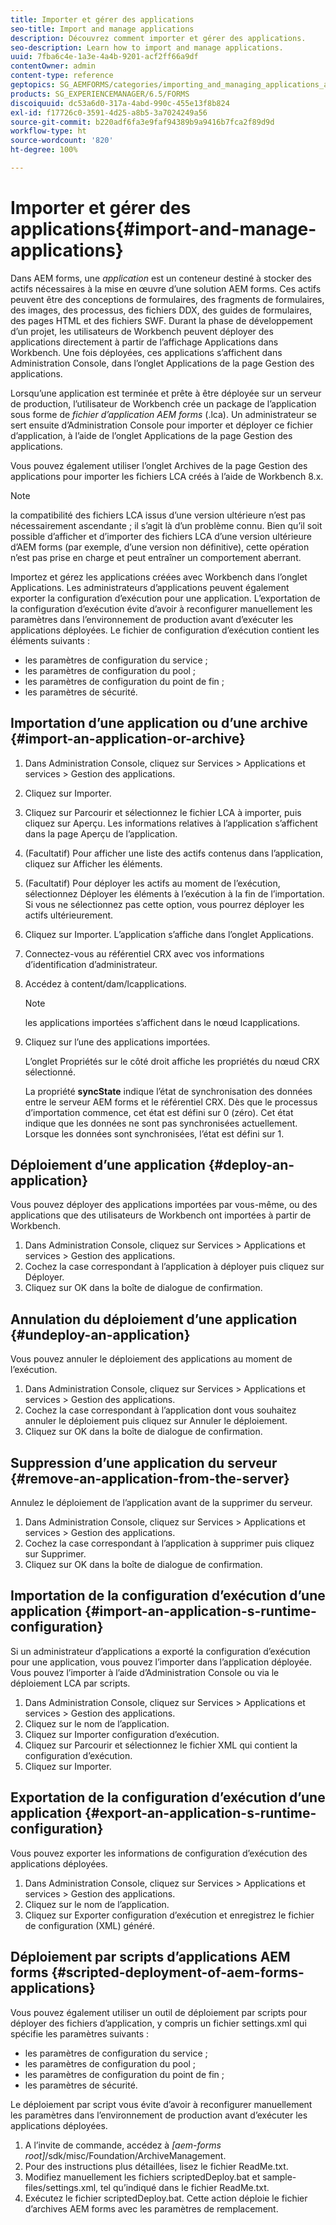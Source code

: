 ```yaml
---
title: Importer et gérer des applications
seo-title: Import and manage applications
description: Découvrez comment importer et gérer des applications.
seo-description: Learn how to import and manage applications.
uuid: 7fba6c4e-1a3e-4a4b-9201-acf2ff66a9df
contentOwner: admin
content-type: reference
geptopics: SG_AEMFORMS/categories/importing_and_managing_applications_and_archives
products: SG_EXPERIENCEMANAGER/6.5/FORMS
discoiquuid: dc53a6d0-317a-4abd-990c-455e13f8b824
exl-id: f17726c0-3591-4d25-a8b5-3a7024249a56
source-git-commit: b220adf6fa3e9faf94389b9a9416b7fca2f89d9d
workflow-type: ht
source-wordcount: '820'
ht-degree: 100%

---
```


# Importer et gérer des applications{#import-and-manage-applications}

Dans AEM forms, une *application* est un conteneur destiné à stocker des actifs nécessaires à la mise en œuvre d’une solution AEM forms. Ces actifs peuvent être des conceptions de formulaires, des fragments de formulaires, des images, des processus, des fichiers DDX, des guides de formulaires, des pages HTML et des fichiers SWF. Durant la phase de développement d’un projet, les utilisateurs de Workbench peuvent déployer des applications directement à partir de l’affichage Applications dans Workbench. Une fois déployées, ces applications s’affichent dans Administration Console, dans l’onglet Applications de la page Gestion des applications.

Lorsqu’une application est terminée et prête à être déployée sur un serveur de production, l’utilisateur de Workbench crée un package de l’application sous forme de *fichier d’application AEM forms* (.lca). Un administrateur se sert ensuite d’Administration Console pour importer et déployer ce fichier d’application, à l’aide de l’onglet Applications de la page Gestion des applications.

Vous pouvez également utiliser l’onglet Archives de la page Gestion des applications pour importer les fichiers LCA créés à l’aide de Workbench 8.x.

>[!NOTE]
>
>la compatibilité des fichiers LCA issus d’une version ultérieure n’est pas nécessairement ascendante ; il s’agit là d’un problème connu. Bien qu’il soit possible d’afficher et d’importer des fichiers LCA d’une version ultérieure d’AEM forms (par exemple, d’une version non définitive), cette opération n’est pas prise en charge et peut entraîner un comportement aberrant.

Importez et gérez les applications créées avec Workbench dans l’onglet Applications. Les administrateurs d’applications peuvent également exporter la configuration d’exécution pour une application. L’exportation de la configuration d’exécution évite d’avoir à reconfigurer manuellement les paramètres dans l’environnement de production avant d’exécuter les applications déployées. Le fichier de configuration d’exécution contient les éléments suivants :

* les paramètres de configuration du service ;
* les paramètres de configuration du pool ;
* les paramètres de configuration du point de fin ;
* les paramètres de sécurité.

## Importation d’une application ou d’une archive {#import-an-application-or-archive}

1. Dans Administration Console, cliquez sur Services > Applications et services > Gestion des applications.
1. Cliquez sur Importer.
1. Cliquez sur Parcourir et sélectionnez le fichier LCA à importer, puis cliquez sur Aperçu. Les informations relatives à l’application s’affichent dans la page Aperçu de l’application.
1. (Facultatif) Pour afficher une liste des actifs contenus dans l’application, cliquez sur Afficher les éléments.
1. (Facultatif) Pour déployer les actifs au moment de l’exécution, sélectionnez Déployer les éléments à l’exécution à la fin de l’importation. Si vous ne sélectionnez pas cette option, vous pourrez déployer les actifs ultérieurement.
1. Cliquez sur Importer. L’application s’affiche dans l’onglet Applications.
1. Connectez-vous au référentiel CRX avec vos informations d’identification d’administrateur.
1. Accédez à content/dam/lcapplications.

   >[!NOTE]
   >
   >les applications importées s’affichent dans le nœud lcapplications.

1. Cliquez sur l’une des applications importées.

   L’onglet Propriétés sur le côté droit affiche les propriétés du nœud CRX sélectionné.

   La propriété **syncState** indique l’état de synchronisation des données entre le serveur AEM forms et le référentiel CRX. Dès que le processus d’importation commence, cet état est défini sur 0 (zéro). Cet état indique que les données ne sont pas synchronisées actuellement. Lorsque les données sont synchronisées, l’état est défini sur 1.

## Déploiement d’une application {#deploy-an-application}

Vous pouvez déployer des applications importées par vous-même, ou des applications que des utilisateurs de Workbench ont importées à partir de Workbench.

1. Dans Administration Console, cliquez sur Services > Applications et services > Gestion des applications.
1. Cochez la case correspondant à l’application à déployer puis cliquez sur Déployer.
1. Cliquez sur OK dans la boîte de dialogue de confirmation.

## Annulation du déploiement d’une application {#undeploy-an-application}

Vous pouvez annuler le déploiement des applications au moment de l’exécution.

1. Dans Administration Console, cliquez sur Services > Applications et services > Gestion des applications.
1. Cochez la case correspondant à l’application dont vous souhaitez annuler le déploiement puis cliquez sur Annuler le déploiement.
1. Cliquez sur OK dans la boîte de dialogue de confirmation.

## Suppression d’une application du serveur {#remove-an-application-from-the-server}

Annulez le déploiement de l’application avant de la supprimer du serveur.

1. Dans Administration Console, cliquez sur Services > Applications et services > Gestion des applications.
1. Cochez la case correspondant à l’application à supprimer puis cliquez sur Supprimer.
1. Cliquez sur OK dans la boîte de dialogue de confirmation.

## Importation de la configuration d’exécution d’une application {#import-an-application-s-runtime-configuration}

Si un administrateur d’applications a exporté la configuration d’exécution pour une application, vous pouvez l’importer dans l’application déployée. Vous pouvez l’importer à l’aide d’Administration Console ou via le déploiement LCA par scripts.

1. Dans Administration Console, cliquez sur Services > Applications et services > Gestion des applications.
1. Cliquez sur le nom de l’application.
1. Cliquez sur Importer configuration d’exécution.
1. Cliquez sur Parcourir et sélectionnez le fichier XML qui contient la configuration d’exécution.
1. Cliquez sur Importer.

## Exportation de la configuration d’exécution d’une application {#export-an-application-s-runtime-configuration}

Vous pouvez exporter les informations de configuration d’exécution des applications déployées.

1. Dans Administration Console, cliquez sur Services > Applications et services > Gestion des applications.
1. Cliquez sur le nom de l’application.
1. Cliquez sur Exporter configuration d’exécution et enregistrez le fichier de configuration (XML) généré.

## Déploiement par scripts d’applications AEM forms {#scripted-deployment-of-aem-forms-applications}

Vous pouvez également utiliser un outil de déploiement par scripts pour déployer des fichiers d’application, y compris un fichier settings.xml qui spécifie les paramètres suivants :

* les paramètres de configuration du service ;
* les paramètres de configuration du pool ;
* les paramètres de configuration du point de fin ;
* les paramètres de sécurité.

Le déploiement par script vous évite d’avoir à reconfigurer manuellement les paramètres dans l’environnement de production avant d’exécuter les applications déployées.

1. A l’invite de commande, accédez à *[aem-forms root]*/sdk/misc/Foundation/ArchiveManagement.
1. Pour des instructions plus détaillées, lisez le fichier ReadMe.txt.
1. Modifiez manuellement les fichiers scriptedDeploy.bat et sample-files/settings.xml, tel qu’indiqué dans le fichier ReadMe.txt.
1. Exécutez le fichier scriptedDeploy.bat. Cette action déploie le fichier d’archives AEM forms avec les paramètres de remplacement.
